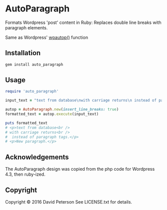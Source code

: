 AutoParagraph
=============

Formats Wordpress 'post' content in Ruby: Replaces double line breaks with paragraph elements.

Same as Wordpress' [wpautop()][wpautop] function

[wpautop]: https://github.com/WordPress/WordPress/blob/4.3-branch/wp-includes/formatting.php

Installation
------------

```ruby
gem install auto_paragraph
```

Usage
-----

```ruby
require 'auto_paragraph'

input_text = "text from database\nwith carriage returns\n instead of paragraph tags.\n\nNew paragraph."

autop = AutoParagraph.new(insert_line_breaks: true)
formatted_text = autop.execute(input_text)

puts formatted_text
# <p>text from database<br />
# with carriage returns<br />
#  instead of paragraph tags.</p>
# <p>New paragraph.</p>
```

Acknowledgements
----------------

The AutoParagraph design was copied from the php code for Wordpress 4.3, then ruby-ized.

Copyright
---------

Copyright © 2016 David Peterson
See LICENSE.txt for details.